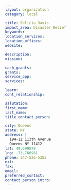 ```yaml
---
layout: organization
category: local

title: Felicia Davis
impact_area: Disaster Relief
keywords: 
location_services: 
location_offices: 
website: 

description: 
mission: 

cash_grants: 
grants: 
service_opp: 
services: 

learn: 
cont_relationship: 

salutation: 
first_name: 
last_name: 
title_contact_person: 

city: Queens
state: NY
address: |
  194-12 113th Avenue    
  Queens NY 11412
lat: 40.699878
lng: -73.760981
phone: 347-526-5353
ext: 
fax: 
email: 
preferred_contact: 
contact_person_intro: 
---
```

